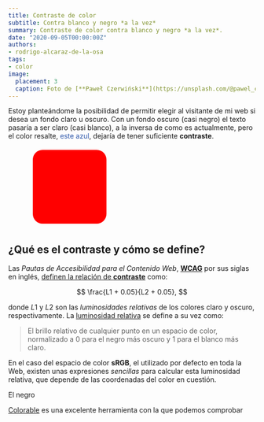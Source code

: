 ```yaml
---
title: Contraste de color
subtitle: Contra blanco y negro *a la vez*
summary: Contraste de color contra blanco y negro *a la vez*.
date: "2020-09-05T00:00:00Z"
authors:
- rodrigo-alcaraz-de-la-osa
tags:
- color
image:
  placement: 3  
  caption: Foto de [**Paweł Czerwiński**](https://unsplash.com/@pawel_czerwinski) en [Unsplash](https://unsplash.com)
---
```


Estoy planteándome la posibilidad de permitir elegir al visitante de mi web si desea un fondo claro u oscuro. Con un fondo oscuro (casi negro) el texto pasaría a ser claro (casi blanco), a la inversa de como es actualmente, pero el color resalte, <span style="color:#2a54a9;">este azul</span>, dejaría de tener suficiente **contraste**. <svg width="400" height="180">
  <rect x="50" y="20" rx="20" ry="20" width="150" height="150"
  style="fill:red" />
</svg>

## ¿Qué es el contraste y cómo se define?
Las *Pautas de Accesibilidad para el Contenido Web*, [**WCAG**](https://www.w3.org/WAI/standards-guidelines/wcag/es) por sus siglas en inglés, [definen la relación de **contraste**](https://www.w3.org/TR/WCAG21/#dfn-contrast-ratio) como:

$$
\frac{L1 + 0.05}{L2 + 0.05},
$$

donde $L1$ y $L2$ son las *luminosidades relativas* de los colores claro y oscuro, respectivamente. La [luminosidad relativa](https://www.w3.org/TR/WCAG21/#dfn-relative-luminance) se define a su vez como:

> El brillo relativo de cualquier punto en un espacio de color, normalizado a 0 para el negro más oscuro y 1 para el blanco más claro.

En el caso del espacio de color **sRGB**, el utilizado por defecto en toda la Web, existen unas expresiones *sencillas* para calcular esta luminosidad relativa, que depende de las coordenadas del color en cuestión.

El negro

[Colorable](https://colorable.jxnblk.com/) es una excelente herramienta con la que podemos comprobar